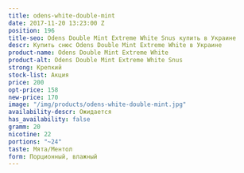 ```yaml
---
title: odens-white-double-mint
date: 2017-11-20 13:23:00 Z
position: 196
title-seo: Odens Double Mint Extreme White Snus купить в Украине
descr: Купить снюс Odens Double Mint Extreme White в Украине
product-name: Odens Double Mint Extreme White
product-alt: Odens Double Mint Extreme White Snus
strong: Крепкий
stock-list: Акция
price: 200
opt-price: 158
new-price: 170
image: "/img/products/odens-white-double-mint.jpg"
availability-descr: Ожидается
has_availability: false
gramm: 20
nicotine: 22
portions: "~24"
taste: Мята/Ментол
form: Порционный, влажный
---
```


